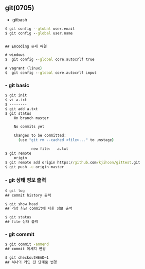 ## git(0705)

- gitbash

```cmd
$ git config --global user.email
$ git config --global user.name


## Encoding 문제 해결

# windows
$  git config --global core.autocrlf true 

# vagrant (linux)
$  git config --global core.autocrlf input

```

### - git basic

```cmd
$ git init
$ vi a.txt
$ --------
$ git add a.txt
$ git status
    On branch master

    No commits yet

    Changes to be committed:
      (use "git rm --cached <file>..." to unstage)

            new file:   a.txt
$ git remote
	origin
$ git remote add origin https://github.com/kjihoon/gittest.git
$ git push -u origin master
```

### - git 상태 정보 출력

``` cmd
$ git log
## commit history 출력

$ git show head
## 가장 최근 commit에 대한 정보 출력

$ git status
## file 상태 출력
```

### - git commit

```cmd
$ git commit -ammend
## commit 메세지 변경

$ git checkoutHEAD~1
## 하나의 커밋 전 단계로 변경
```

```cmd

```


